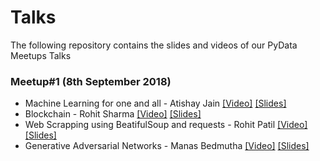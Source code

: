 # Talks
The following repository contains the slides and videos of our PyData Meetups Talks

### Meetup#1  (8th September 2018)

- Machine Learning for one and all - Atishay Jain  [[Video]](https://www.youtube.com/watch?v=EuYqzCSZAgs) [[Slides]](Meetup-1-2018-09-08/machine-learning-atishay-jain.pdf)
- Blockchain - Rohit Sharma  [[Video]](https://www.youtube.com/watch?v=tIqEgL6u5tI) [[Slides]](Meetup-1-2018-09-08/blockchain-rohit-sharma.pdf)
- Web Scrapping using BeatifulSoup and requests - Rohit Patil  [[Video]](https://www.youtube.com/watch?v=Z73pfqP8-kc)  [[Slides]](Meetup-1-2018-09-08/webscrapping-rohit-patil.pdf)
- Generative Adversarial Networks - Manas Bedmutha  [[Video]](https://www.youtube.com/watch?v=ThNPbk7ZyrM) [[Slides]](Meetup-1-2018-09-08/Generative-Adversarial-Networks-Manas-Bedmutha.pdf)
